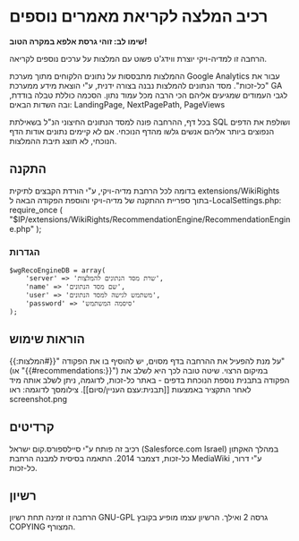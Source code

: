 רכיב המלצה לקריאת מאמרים נוספים
===============================

**שימו לב: זוהי גרסת אלפא במקרה הטוב!**

הרחבה זו למדיה-ויקי יוצרת ווידג'ט פשוט עם המלצות על ערכים נוספים לקריאה.

ההמלצות מתבססות על נתונים הלקוחים מתוך מערכת Google Analytics עבור את "כל-זכות".
מסד הנתונים להמלצות נבנה בצורה ידנית, ע"י הוצאת מידע ממערכת GA לגבי העמודים שמגיעים אליהם הכי הרבה מכל עמוד נתון.
הסכמה כוללת טבלה בודדת, ובה השדות הבאים: LandingPage, NextPagePath, PageViews

בכל דף, ההרחבה פונה למסד הנתונים החיצוני הנ"ל בשאילתת SQL ושולפת את הדפים הנפוצים ביותר אליהם אנשים גלשו מהדף הנוכחי.
אם לא קיימים נתונים אודות הדף הנוכחי, לא תוצג תיבת ההמלצות.

## התקנה
בדומה לכל הרחבת מדיה-ויקי, ע"י הורדת הקבצים לתיקית extensions/WikiRights בתוך ספריית ההתקנה של מדיה-ויקי
והוספת הפקודה הבאה ל-LocalSettings.php:
	require_once ( "$IP/extensions/WikiRights/RecommendationEngine/RecommendationEngine.php" );
	
### הגדרות

    $wgRecoEngineDB = array(
        'server' => 'שרת מסד הנתונים להמלצות',
        'name' => 'שם מסד הנתונים',
        'user' => 'משתמש לגישה למסד הנתונים',
        'password' => 'סיסמה המשתמש'
    );


## הוראות שימוש
על מנת להפעיל את ההרחבה בדף מסוים, יש להוסיף בו את הפקודה "{{#המלצות:}}" (או "{{#recommendations:}}") במיקום הרצוי.
שיטה טובה לכך היא לשלב את הפקודה בתבנית נוספת הנוכחת בדפים - באתר כל-זכות, לדוגמה, ניתן לשלב אותה מיד לאחר התקציר
באמצעות [[תבנית:עצם העניין/סיום]]. 
צילומסך לדוגמה: ראו screenshot.png

## קרדיטים
רכיב זה פותח ע"י סיילספורס.קום ישראל (Salesforce.com Israel) במהלך האקתון כל-זכות, דצמבר 2014.
התאמה בסיסית למבנה הרחבת MediaWiki ע"י דרור, כל-זכות.

## רשיון
הרחבה זו זמינה תחת רשיון GNU-GPL גרסה 2 ואילך. הרשיון עצמו מופיע בקובץ COPYING המצורף.
